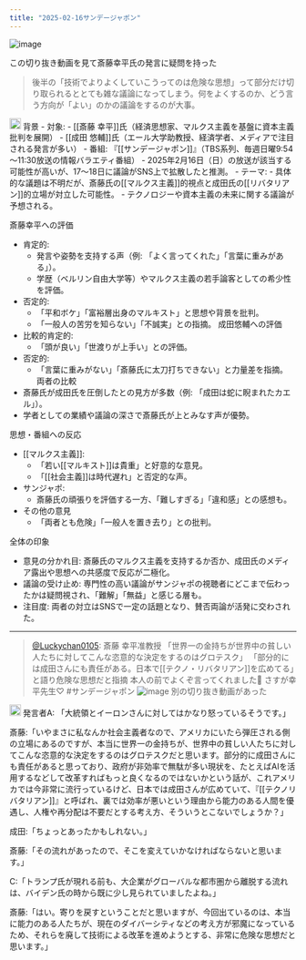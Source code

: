```yaml
---
title: "2025-02-16サンデージャポン"
---
```


![image](https://gyazo.com/e11c5710a7e2bf096fa27d9196aaf65d/thumb/1000)

この切り抜き動画を見て斎藤幸平氏の発言に疑問を持った
> 後半の「技術でよりよくしていこうってのは危険な思想」って部分だけ切り取られるととても雑な議論になってしまう。何をよくするのか、どう言う方向が「よい」のかの議論をするのが大事。

<img src='https://scrapbox.io/api/pages/nishio/grok/icon' alt='grok.icon' height="19.5"/>
背景
- 対象:
    - [[斎藤 幸平]]氏（経済思想家、マルクス主義を基盤に資本主義批判を展開）
    - [[成田 悠輔]]氏（エール大学助教授、経済学者、メディアで注目される発言が多い）
- 番組: 『[[サンデージャポン]]』（TBS系列、毎週日曜9:54～11:30放送の情報バラエティ番組）
    - 2025年2月16日（日）の放送が該当する可能性が高いが、17～18日に議論がSNS上で拡散したと推測。
- テーマ:
    - 具体的な議題は不明だが、斎藤氏の[[マルクス主義]]的視点と成田氏の[[リバタリアン]]的立場が対立した可能性。
    - テクノロジーや資本主義の未来に関する議論が予想される。

斎藤幸平への評価
- 肯定的:
    - 発言や姿勢を支持する声（例: 「よく言ってくれた」「言葉に重みがある」）。
    - 学歴（ベルリン自由大学等）やマルクス主義の若手論客としての希少性を評価。
- 否定的:
    - 「平和ボケ」「富裕層出身のマルキスト」と思想や背景を批判。
    - 「一般人の苦労を知らない」「不誠実」との指摘。
成田悠輔への評価
- 比較的肯定的:
    - 「頭が良い」「世渡りが上手い」との評価。
- 否定的:
    - 「言葉に重みがない」「斎藤氏に太刀打ちできない」と力量差を指摘。
両者の比較
- 斎藤氏が成田氏を圧倒したとの見方が多数（例: 「成田は蛇に睨まれたカエル」）。
- 学者としての業績や議論の深さで斎藤氏が上とみなす声が優勢。

思想・番組への反応
- [[マルクス主義]]:
    - 「若い[[マルキスト]]は貴重」と好意的な意見。
    - 「[[社会主義]]は時代遅れ」と否定的な声。
- サンジャポ:
    - 斎藤氏の頑張りを評価する一方、「難しすぎる」「違和感」との感想も。
- その他の意見
    - 「両者とも危険」「一般人を置き去り」との批判。

全体の印象
- 意見の分かれ目: 斎藤氏のマルクス主義を支持するか否か、成田氏のメディア露出や思想への共感度で反応が二極化。
- 議論の受け止め: 専門性の高い議論がサンジャポの視聴者にどこまで伝わったかは疑問視され、「難解」「無益」と感じる層も。
- 注目度: 両者の対立はSNSで一定の話題となり、賛否両論が活発に交わされた。

---
> [@Luckychan0105](https://x.com/luckychan0105/status/1890953610592223281?s=46&t=gkSZtjGEtUZPO0JCzBxCBw): 斎藤 幸平准教授
> 「世界一の金持ちが世界中の貧しい人たちに対してこんな恣意的な決定をするのはグロテスク」
> 「部分的には成田さんにも責任がある。日本で[[テクノ・リバタリアン]]を広めてる」と語り危険な思想だと指摘
> 本人の前でよくぞ言ってくれました👏
> さすが幸平先生♡
> #サンデージャポン
> ![image](https://pbs.twimg.com/ext_tw_video_thumb/1890953549393297408/pu/img/PtqOl77hJke0-uk7.jpg)
別の切り抜き動画があった
<img src='https://scrapbox.io/api/pages/nishio/o3-mini-high/icon' alt='o3-mini-high.icon' height="19.5"/>
発言者A: 「大統領とイーロンさんに対してはかなり怒っているそうです。」

斎藤:「いやまさに私なんか社会主義者なので、アメリカにいたら弾圧される側の立場にあるのですが、本当に世界一の金持ちが、世界中の貧しい人たちに対してこんな恣意的な決定をするのはグロテスクだと思います。部分的に成田さんにも責任があると思っており、政府が非効率で無駄が多い現状を、たとえばAIを活用するなどして改革すればもっと良くなるのではないかという話が、これアメリカでは今非常に流行っているけど、日本では成田さんが広めていて、『[[テクノリバタリアン]]』と呼ばれ、裏では効率が悪いという理由から能力のある人間を優遇し、人権や再分配は不要だとする考え方、そういうとこないでしょうか？」

成田:「ちょっとあったかもしれない。」

斎藤:「その流れがあったので、そこを変えていかなければならないと思います。」

C:「トランプ氏が現れる前も、大企業がグローバルな都市圏から離脱する流れは、バイデン氏の時から既に少し見られていましたよね。」

斎藤:「はい。寄りを戻すということだと思いますが、今回出ているのは、本当に能力のある人たちが、現在のダイバーシティなどの考え方が邪魔になっているため、それらを廃して技術による改革を進めようとする、非常に危険な思想だと思います。」
